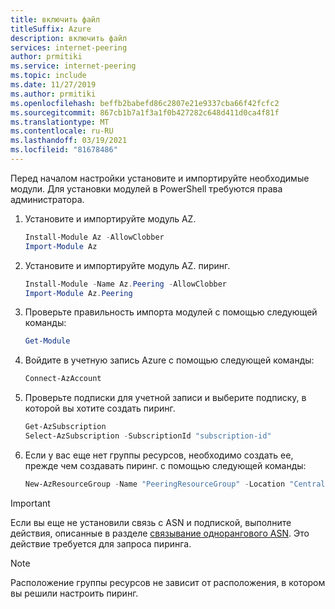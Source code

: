 ```yaml
---
title: включить файл
titleSuffix: Azure
description: включить файл
services: internet-peering
author: prmitiki
ms.service: internet-peering
ms.topic: include
ms.date: 11/27/2019
ms.author: prmitiki
ms.openlocfilehash: beffb2babefd86c2807e21e9337cba66f42fcfc2
ms.sourcegitcommit: 867cb1b7a1f3a1f0b427282c648d411d0ca4f81f
ms.translationtype: MT
ms.contentlocale: ru-RU
ms.lasthandoff: 03/19/2021
ms.locfileid: "81678486"
---
```

Перед началом настройки установите и импортируйте необходимые модули. Для установки модулей в PowerShell требуются права администратора.

1. Установите и импортируйте модуль AZ.
    ```powershell
    Install-Module Az -AllowClobber
    Import-Module Az
    ```
1. Установите и импортируйте модуль AZ. пиринг.
    ```powershell
    Install-Module -Name Az.Peering -AllowClobber
    Import-Module Az.Peering
    ```
1. Проверьте правильность импорта модулей с помощью следующей команды:
    ```powershell
    Get-Module
    ```
1. Войдите в учетную запись Azure с помощью следующей команды:
    ```powershell
    Connect-AzAccount
    ```
1. Проверьте подписки для учетной записи и выберите подписку, в которой вы хотите создать пиринг.
    ```powershell
    Get-AzSubscription
    Select-AzSubscription -SubscriptionId "subscription-id"
    ```
1. Если у вас еще нет группы ресурсов, необходимо создать ее, прежде чем создавать пиринг. с помощью следующей команды:

    ```powershell
    New-AzResourceGroup -Name "PeeringResourceGroup" -Location "Central US"
    ```
> [!IMPORTANT]
> Если вы еще не установили связь с ASN и подпиской, выполните действия, описанные в разделе [связывание однорангового ASN](../howto-subscription-association-powershell.md). Это действие требуется для запроса пиринга.

> [!NOTE]
> Расположение группы ресурсов не зависит от расположения, в котором вы решили настроить пиринг.
&nbsp;
